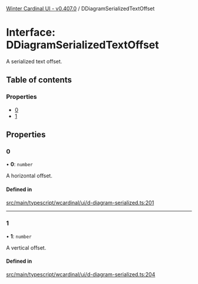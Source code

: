 [Winter Cardinal UI - v0.407.0](../index.md) / DDiagramSerializedTextOffset

# Interface: DDiagramSerializedTextOffset

A serialized text offset.

## Table of contents

### Properties

- [0](DDiagramSerializedTextOffset.md#0)
- [1](DDiagramSerializedTextOffset.md#1)

## Properties

### 0

• **0**: `number`

A horizontal offset.

#### Defined in

[src/main/typescript/wcardinal/ui/d-diagram-serialized.ts:201](https://github.com/winter-cardinal/winter-cardinal-ui/blob/v0.407.0/src/main/typescript/wcardinal/ui/d-diagram-serialized.ts#L201)

___

### 1

• **1**: `number`

A vertical offset.

#### Defined in

[src/main/typescript/wcardinal/ui/d-diagram-serialized.ts:204](https://github.com/winter-cardinal/winter-cardinal-ui/blob/v0.407.0/src/main/typescript/wcardinal/ui/d-diagram-serialized.ts#L204)
